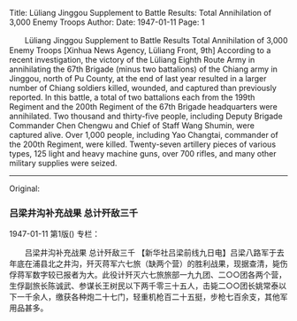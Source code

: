 Title: Lüliang Jinggou Supplement to Battle Results: Total Annihilation of 3,000 Enemy Troops
Author:
Date: 1947-01-11
Page: 1

　　Lüliang Jinggou Supplement to Battle Results
    Total Annihilation of 3,000 Enemy Troops
    [Xinhua News Agency, Lüliang Front, 9th] According to a recent investigation, the victory of the Lüliang Eighth Route Army in annihilating the 67th Brigade (minus two battalions) of the Chiang army in Jinggou, north of Pu County, at the end of last year resulted in a larger number of Chiang soldiers killed, wounded, and captured than previously reported. In this battle, a total of two battalions each from the 199th Regiment and the 200th Regiment of the 67th Brigade headquarters were annihilated. Two thousand and thirty-five people, including Deputy Brigade Commander Chen Chengwu and Chief of Staff Wang Shumin, were captured alive. Over 1,000 people, including Yao Changtai, commander of the 200th Regiment, were killed. Twenty-seven artillery pieces of various types, 125 light and heavy machine guns, over 700 rifles, and many other military supplies were seized.



<hr /> 

Original: 


### 吕梁井沟补充战果  总计歼敌三千

1947-01-11
第1版()
专栏：

　　吕梁井沟补充战果
    总计歼敌三千
    【新华社吕梁前线九日电】吕梁八路军于去年底在浦县北之井沟，歼灭蒋军六七旅（缺两个营）的胜利战果，现据查清，毙伤俘蒋军数字较已报者为大。此役计歼灭六七旅旅部一九九团、二○○团各两个营，生俘副旅长陈诚武、参谋长王树民以下两千零三十五人，击毙二○○团长姚常泰以下一千余人，缴获各种炮二十七门，轻重机枪百二十五挺，步枪七百余支，其他军用品甚多。
